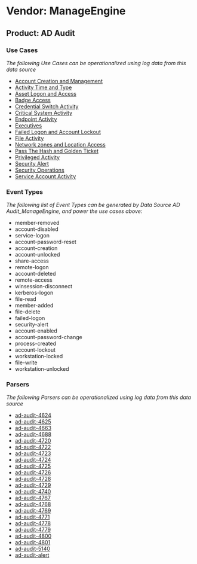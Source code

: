 Vendor: ManageEngine
====================
Product: AD Audit
-----------------

### Use Cases

_The following Use Cases can be operationalized using log data from this data source_

* [Account Creation and Management](../UseCases/usecase_account_creation_and_management.md)
* [Activity Time  and Type](../UseCases/usecase_activity_time__and_type.md)
* [Asset Logon and Access](../UseCases/usecase_asset_logon_and_access.md)
* [Badge Access](../UseCases/usecase_badge_access.md)
* [Credential Switch Activity](../UseCases/usecase_credential_switch_activity.md)
* [Critical System Activity](../UseCases/usecase_critical_system_activity.md)
* [Endpoint Activity](../UseCases/usecase_endpoint_activity.md)
* [Executives](../UseCases/usecase_executives.md)
* [Failed Logon and Account Lockout](../UseCases/usecase_failed_logon_and_account_lockout.md)
* [File Activity](../UseCases/usecase_file_activity.md)
* [Network zones and Location Access](../UseCases/usecase_network_zones_and_location_access.md)
* [Pass The Hash and Golden Ticket](../UseCases/usecase_pass_the_hash_and_golden_ticket.md)
* [Privileged Activity](../UseCases/usecase_privileged_activity.md)
* [Security Alert](../UseCases/usecase_security_alert.md)
* [Security Operations](../UseCases/usecase_security_operations.md)
* [Service Account Activity](../UseCases/usecase_service_account_activity.md)


### Event Types

_The following list of Event Types can be generated by Data Source AD Audit_ManageEngine, and power the use cases above:_

- member-removed
- account-disabled
- service-logon
- account-password-reset
- account-creation
- account-unlocked
- share-access
- remote-logon
- account-deleted
- remote-access
- winsession-disconnect
- kerberos-logon
- file-read
- member-added
- file-delete
- failed-logon
- security-alert
- account-enabled
- account-password-change
- process-created
- account-lockout
- workstation-locked
- file-write
- workstation-unlocked


### Parsers

_The following Parsers can be operationalized using log data from this data source_

* [ad-audit-4624](../Parsers/parserContent_ad-audit-4624.md)
* [ad-audit-4625](../Parsers/parserContent_ad-audit-4625.md)
* [ad-audit-4663](../Parsers/parserContent_ad-audit-4663.md)
* [ad-audit-4688](../Parsers/parserContent_ad-audit-4688.md)
* [ad-audit-4720](../Parsers/parserContent_ad-audit-4720.md)
* [ad-audit-4722](../Parsers/parserContent_ad-audit-4722.md)
* [ad-audit-4723](../Parsers/parserContent_ad-audit-4723.md)
* [ad-audit-4724](../Parsers/parserContent_ad-audit-4724.md)
* [ad-audit-4725](../Parsers/parserContent_ad-audit-4725.md)
* [ad-audit-4726](../Parsers/parserContent_ad-audit-4726.md)
* [ad-audit-4728](../Parsers/parserContent_ad-audit-4728.md)
* [ad-audit-4729](../Parsers/parserContent_ad-audit-4729.md)
* [ad-audit-4740](../Parsers/parserContent_ad-audit-4740.md)
* [ad-audit-4767](../Parsers/parserContent_ad-audit-4767.md)
* [ad-audit-4768](../Parsers/parserContent_ad-audit-4768.md)
* [ad-audit-4769](../Parsers/parserContent_ad-audit-4769.md)
* [ad-audit-4771](../Parsers/parserContent_ad-audit-4771.md)
* [ad-audit-4778](../Parsers/parserContent_ad-audit-4778.md)
* [ad-audit-4779](../Parsers/parserContent_ad-audit-4779.md)
* [ad-audit-4800](../Parsers/parserContent_ad-audit-4800.md)
* [ad-audit-4801](../Parsers/parserContent_ad-audit-4801.md)
* [ad-audit-5140](../Parsers/parserContent_ad-audit-5140.md)
* [ad-audit-alert](../Parsers/parserContent_ad-audit-alert.md)
